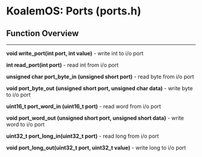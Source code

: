 # KoalemOS: Ports (ports.h)
## Function Overview
<hr>

**void write_port(int port, int value)** - write int to i/o port

**int read_port(int port)** - read int from i/o port

**unsigned char port_byte_in (unsigned short port)** - read byte from i/o port

**void port_byte_out (unsigned short port, unsigned char data)** - write byte to i/o port

**uint16_t port_word_in (uint16_t port)** - read word from i/o port

**void port_word_out (unsigned short port, unsigned short data)** - write word to i/o port

**uint32_t port_long_in(uint32_t port)** - read long from i/o port

**void port_long_out(uint32_t port, uint32_t value)** - write long to i/o port

